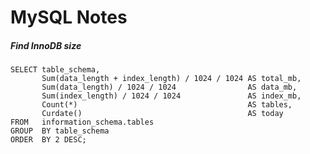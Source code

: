 <html><link rel="stylesheet" href="path/to/css/retro.css"></html>

<link rel="stylesheet" href="path/to/css/retro.css">

# MySQL Notes

##### Find InnoDB size #####
```MySQL
SELECT table_schema, 
       Sum(data_length + index_length) / 1024 / 1024 AS total_mb, 
       Sum(data_length) / 1024 / 1024                AS data_mb, 
       Sum(index_length) / 1024 / 1024               AS index_mb, 
       Count(*)                                      AS tables, 
       Curdate()                                     AS today 
FROM   information_schema.tables 
GROUP  BY table_schema 
ORDER  BY 2 DESC; 
```


